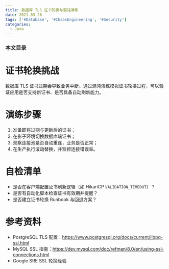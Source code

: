 ```yaml
---
title: 数据库 TLS 证书轮换与混沌演练
date: 2021-03-26
tags: ['#Database', '#ChaosEngineering', '#Security']
categories:
  - Java
---
```


### 本文目录
<!-- toc -->

# 证书轮换挑战
数据库 TLS 证书过期会导致业务中断。通过混沌演练模拟证书轮换过程，可以验证应用是否支持新证书、是否具备自动刷新能力。

# 演练步骤
1. 准备即将过期与更新后的证书；
2. 在影子环境切换数据库端证书；
3. 观察连接池是否自动重连，业务是否正常；
4. 在生产执行滚动替换，并监控连接错误率。

# 自检清单
- 是否在客户端配置证书刷新逻辑（如 HikariCP `VALIDATION_TIMEOUT`）？
- 是否有自动化脚本检查证书有效期并提醒？
- 是否建立证书轮换 Runbook 与回退方案？

# 参考资料
- PostgreSQL TLS 配置：https://www.postgresql.org/docs/current/libpq-ssl.html
- MySQL SSL 指南：https://dev.mysql.com/doc/refman/8.0/en/using-ssl-connections.html
- Google SRE SSL 轮换经验
